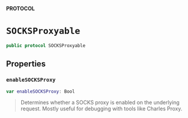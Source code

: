**PROTOCOL**

# `SOCKSProxyable`

```swift
public protocol SOCKSProxyable
```

## Properties
### `enableSOCKSProxy`

```swift
var enableSOCKSProxy: Bool
```

> Determines whether a SOCKS proxy is enabled on the underlying request.
> Mostly useful for debugging with tools like Charles Proxy.

